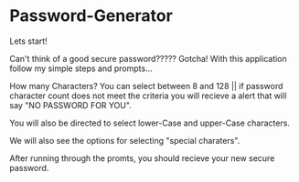 # Password-Generator

Lets start! 

Can't think of a good secure password????? Gotcha! 
With this application follow my simple steps and prompts...

How many Characters? You can select between 8 and 128 || if password character count does not meet the criteria you will recieve a alert 
that will say "NO PASSWORD FOR YOU".

You will also be directed to select lower-Case and upper-Case characters.

We will also see the options for selecting "special charaters".

After running through the promts, you should recieve your new secure password.


